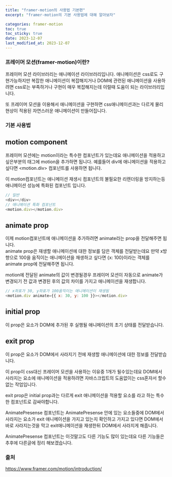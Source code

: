 ```yaml
---
title: "framer-motion의 사용법 기본편"
excerpt: "framer-motion의 기본 사용법에 대해 알아보자"

categories: framer-motion
toc: true
toc_sticky: true
date: 2023-12-07
last_modified_at: 2023-12-07
---
```


### 프레이머 모션(framer-motion)이란?

프레이머 모션 라이브러리는 애니메이션 라이브러리입니다. 애니메이션은 css로도 구현가능하지만 복잡한 애니메이션이 복잡해지거나 DOM에 관련된 애니메이션을 사용하려면 css로는 부족하거나 구현이 매우 복잡해지는데 이럴때 도움이 되는 라이브러리입니다.

또 프레이머 모션을 이용해서 애니메이션을 구현하면 css애니메이션과는 다르게 물리현상이 적용된 자연스러운 애니메이션이 만들어집니다.

<!-- TODO: 애니메이션 샘플 가져오기 -->

### 기본 사용법

## motion component

프레이머 모션에는 motion이라는 특수한 컴포넌트가 있는데요 애니메이션을 적용하고 싶은부분의 태그에 motion을 추가하면 됩니다. 예를들어 div에 애니메이션을 적용하고 싶다면 <motion.div> 컴포넌트를 사용하면 됩니다.

이 motion컴포넌트는 애니메이션 재생시 컴포넌트의 불필요한 리렌더링을 방지하는등 애니메이션 성능에 특화된 컴포넌트 입니다.

```js
// 일반
<div></div>
// 애니메이션 특화 컴포넌트
<motion.div></motion.div>
```

## animate prop

이제 motion컴포넌트에 애니메이션을 추가하려면 animate라는 prop을 전달해주면 됩니다.  
animate prop은 재생할 애니메이션에 대한 정보를 담은 객체를 전달받는데요 만약 x방향으로 100을 움직이는 애니메이션을 재생하고 싶다면 {x: 100}이라는 객체를 animate prop에 전달해주면 됩니다.

motion에 전달된 animate의 값이 변경될경우 프레이머 모션이 자동으로 animate가 변경되기 전 값과 변경된 후의 값의 차이를 가지고 애니메이션을 재생합니다.

```js
// x좌표가 30, y좌표가 100움직이는 애니메이션이 재생됨
<motion.div animate={{ x: 30, y: 100 }}></motion.div>
```

## initial prop

이 prop은 요소가 DOM에 추가된 후 실행될 애니메이션의 초기 상태를 전달받습니다.

## exit prop

이 prop은 요소가 DOM에서 사라지기 전에 재생할 애니메이션에 대한 정보를 전달받습니다.

이 prop이 css대신 프레이머 모션을 사용하는 이유중 1개가 될수있는데요 DOM에서 사라지는 요소에 애니메이션을 적용하려면 자바스크립트의 도움없이는 css혼자서 할수없는 작업입니다.

exit prop은 initial prop과는 다르게 exit 애니메이션을 적용할 요소를 <AnimatePresense/>라고 하는 특수한 컴포넌트로 감싸야합니다.

AnimatePresense 컴포넌트는 AnimatePresense 안에 있는 요소들중에 DOM에서 사라지는 요소가 exit 애니메이션을 가지고 있는지 확인하고 가지고 있다면 DOM에서 바로 사라지는것을 막고 exit애니메이션을 재생한뒤 DOM에서 사라지게 해줍니다.

AnimatePresense 컴포넌트는 이것말고도 다른 기능도 많이 있는데요 다른 기능들은 추후에 다른글에 정리 해보겠습니다.

### 출처

https://www.framer.com/motion/introduction/
